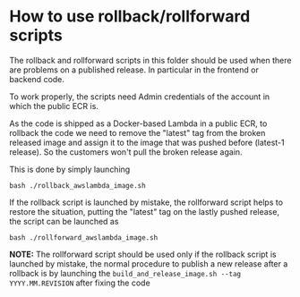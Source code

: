 # How to use rollback/rollforward scripts

The rollback and rollforward scripts in this folder should be used when there are problems on a published release. In particular in the frontend or backend code.

To work properly, the scripts need Admin credentials of the account in which the public ECR is.

As the code is shipped as a Docker-based Lambda in a public ECR, to rollback the code we need to remove the "latest" tag from the broken released image and assign it to the image that was pushed before (latest-1 release).
So the customers won't pull the broken release again.

This is done by simply launching 

```
bash ./rollback_awslambda_image.sh
```

If the rollback script is launched by mistake, the rollforward script helps to restore the situation, putting the "latest" tag on the lastly pushed release, the script can be launched as

```
bash ./rollforward_awslambda_image.sh
```

**NOTE:** The rollforward script should be used only if the rollback script is launched by mistake, the normal procedure to publish a new release after a rollback is by launching the `build_and_release_image.sh --tag YYYY.MM.REVISION` after fixing the code

